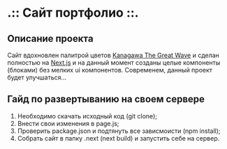 # .:: Сайт портфолио ::.

## Описание проекта

Сайт вдохновлен палитрой цветов [Kanagawa The Great Wave](https://en.wikipedia.org/wiki/The_Great_Wave_off_Kanagawa) и сделан полностью на [Next.js](https://nextjs.org) и на данный момент созданы целые компоненты (блоками) без мелких ui компонентов. Современем, данный проект будет улучшаться...

## Гайд по развертыванию на своем сервере

1. Необходимо скачать исходный код (git clone);
2. Внести свои изменения в page.js;
3. Проверить package.json и подтянуть все зависмоисти (npm install);
4. Собрать сайт в папку .next (next build) и запустить себе на сервер.
